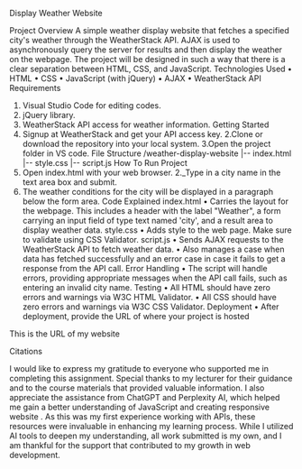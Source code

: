 Display Weather Website

Project Overview
A simple weather display website that fetches a specified city's weather through the WeatherStack API. AJAX is used to asynchronously query the server for results and then display the weather on the webpage. The project will be designed in such a way that there is a clear separation between HTML, CSS, and JavaScript.
Technologies Used
•	HTML
•	CSS
•	JavaScript (with jQuery)
•	AJAX
•	WeatherStack API
Requirements
1.	Visual Studio Code for editing codes.
2.	jQuery library.
3.	WeatherStack API access for weather information.
Getting Started
1.	Signup at WeatherStack and get your API access key.
2.Clone or download the repository into your local system.
3.Open the project folder in VS code.
File Structure
/weather-display-website
|-- index.html
|-- style.css
|-- script.js
How To Run Project
1.	Open index.html with your web browser.
2._Type in a city name in the text area box and submit.
3.	The weather conditions for the city will be displayed in a paragraph below the form area.
Code Explained
index.html
• Carries the layout for the webpage. This includes a header with the label "Weather", a form carrying an input field of type text named 'city', and a result area to display weather data.
style.css
 • Adds style to the web page. Make sure to validate using CSS Validator.
script.js
 • Sends AJAX requests to the WeatherStack API to fetch weather data.
 • Also manages a case when data has fetched successfully and an error case in case it fails to get a response from the API call.
Error Handling
•	 The script will handle errors, providing appropriate messages when the API call fails, such as entering an invalid city name.
Testing
 •	 All HTML should have zero errors and warnings via W3C HTML Validator.
 •	 All CSS should have zero errors and warnings via W3C CSS Validator.
Deployment
 •	 After deployment, provide the URL of where your project is hosted



This is the URL of my website


Citations 

I would like to express my gratitude to everyone who supported me in completing this assignment. Special thanks to my lecturer for their guidance and to the course materials that provided valuable information. I also appreciate the assistance from ChatGPT and Perplexity AI, which helped me gain a better understanding of JavaScript and creating responsive website . As this was my first experience working with APIs, these resources were invaluable in enhancing my learning process. While I utilized AI tools to deepen my understanding, all work submitted is my own, and I am thankful for the support that contributed to my growth in web development.


